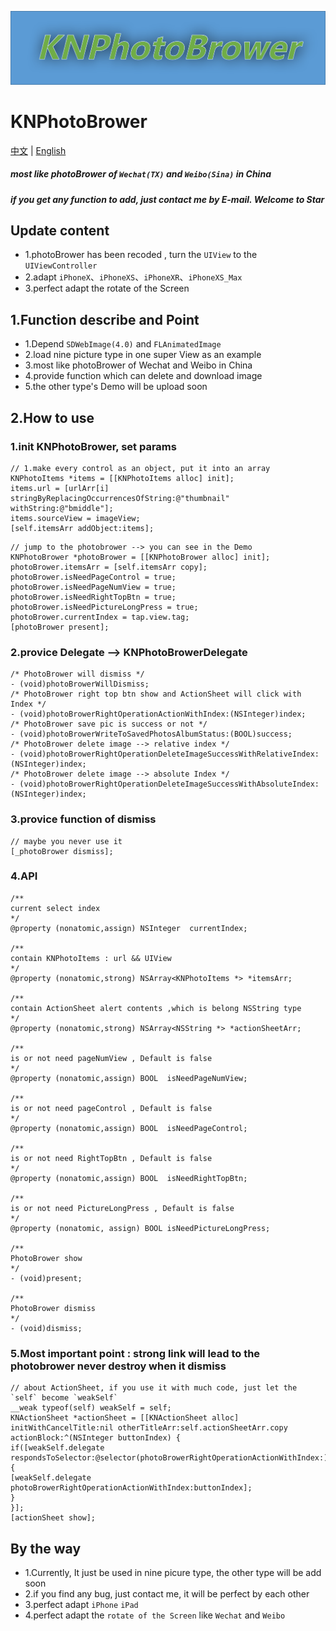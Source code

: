 ![image](https://raw.githubusercontent.com/LuKane/KNImageResource/master/PhotoBrower/KNPhotoBrower.png)
# KNPhotoBrower
[中文](https://github.com/LuKane/KNPhotoBrower/blob/master/README_Chinese.md) | [English](https://github.com/LuKane/KNPhotoBrower/blob/master/README.md)

##### most like photoBrower of `Wechat(TX)` and `Weibo(Sina)` in China
##### if you get any function to add, just contact me by E-mail. Welcome to Star 





## Update content
* 1.photoBrower has been recoded , turn the `UIView` to the `UIViewController`
* 2.adapt `iPhoneX`、`iPhoneXS`、`iPhoneXR`、`iPhoneXS_Max`
* 3.perfect adapt the rotate of the Screen



## 1.Function describe and Point
* 1.Depend `SDWebImage(4.0)` and `FLAnimatedImage`
* 2.load nine picture type in one super View as an example
* 3.most like photoBrower of Wechat and Weibo in China
* 4.provide function which can delete and download image
* 5.the other type's Demo will be upload soon


## 2.How to use

### 1.init KNPhotoBrower, set params
```
// 1.make every control as an object, put it into an array
KNPhotoItems *items = [[KNPhotoItems alloc] init];
items.url = [urlArr[i] stringByReplacingOccurrencesOfString:@"thumbnail" withString:@"bmiddle"];
items.sourceView = imageView;
[self.itemsArr addObject:items];
```

```
// jump to the photobrower --> you can see in the Demo 
KNPhotoBrower *photoBrower = [[KNPhotoBrower alloc] init];
photoBrower.itemsArr = [self.itemsArr copy];
photoBrower.isNeedPageControl = true;
photoBrower.isNeedPageNumView = true;
photoBrower.isNeedRightTopBtn = true;
photoBrower.isNeedPictureLongPress = true;
photoBrower.currentIndex = tap.view.tag;
[photoBrower present];
```

### 2.provice Delegate --> KNPhotoBrowerDelegate
```
/* PhotoBrower will dismiss */
- (void)photoBrowerWillDismiss;
/* PhotoBrower right top btn show and ActionSheet will click with Index */
- (void)photoBrowerRightOperationActionWithIndex:(NSInteger)index;
/* PhotoBrower save pic is success or not */
- (void)photoBrowerWriteToSavedPhotosAlbumStatus:(BOOL)success;
/* PhotoBrower delete image --> relative index */
- (void)photoBrowerRightOperationDeleteImageSuccessWithRelativeIndex:(NSInteger)index;
/* PhotoBrower delete image --> absolute Index */
- (void)photoBrowerRightOperationDeleteImageSuccessWithAbsoluteIndex:(NSInteger)index;
```

### 3.provice function of dismiss
```
// maybe you never use it
[_photoBrower dismiss];
```

### 4.API
```
/**
current select index
*/
@property (nonatomic,assign) NSInteger  currentIndex;

/**
contain KNPhotoItems : url && UIView
*/
@property (nonatomic,strong) NSArray<KNPhotoItems *> *itemsArr;

/**
contain ActionSheet alert contents ,which is belong NSString type
*/
@property (nonatomic,strong) NSArray<NSString *> *actionSheetArr;

/**
is or not need pageNumView , Default is false
*/
@property (nonatomic,assign) BOOL  isNeedPageNumView;

/**
is or not need pageControl , Default is false
*/
@property (nonatomic,assign) BOOL  isNeedPageControl;

/**
is or not need RightTopBtn , Default is false
*/
@property (nonatomic,assign) BOOL  isNeedRightTopBtn;

/**
is or not need PictureLongPress , Default is false
*/
@property (nonatomic, assign) BOOL isNeedPictureLongPress;

/**
PhotoBrower show
*/
- (void)present;

/**
PhotoBrower dismiss
*/
- (void)dismiss;
```

### 5.Most important point : strong link will lead to the photobrower never destroy when it dismiss
```
// about ActionSheet, if you use it with much code, just let the `self` become `weakSelf` 
__weak typeof(self) weakSelf = self;
KNActionSheet *actionSheet = [[KNActionSheet alloc] initWithCancelTitle:nil otherTitleArr:self.actionSheetArr.copy actionBlock:^(NSInteger buttonIndex) {
if([weakSelf.delegate respondsToSelector:@selector(photoBrowerRightOperationActionWithIndex:)]){
[weakSelf.delegate photoBrowerRightOperationActionWithIndex:buttonIndex];
}
}];
[actionSheet show];

```

## By the way
* 1.Currently, It just be used in nine picure type, the other type will be add soon
* 2.if you find any bug, just contact me, it will be perfect by each other
* 3.perfect adapt `iPhone` `iPad`
* 4.perfect adapt the `rotate of the Screen` like `Wechat` and `Weibo`
